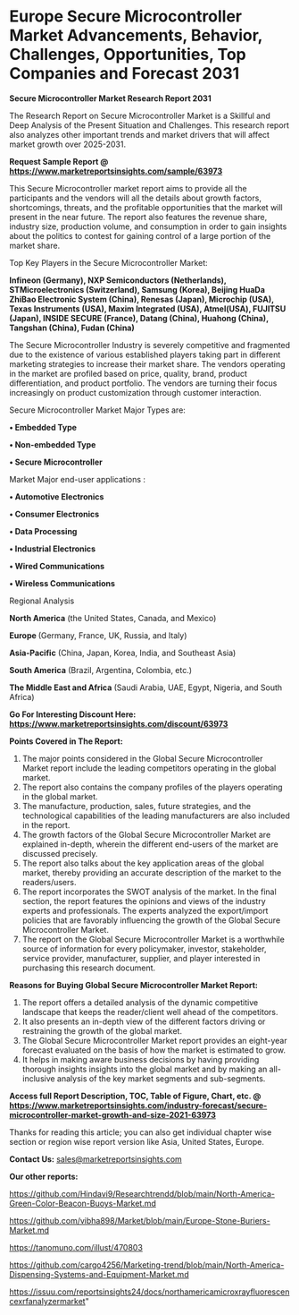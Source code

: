 # Europe Secure Microcontroller Market Advancements, Behavior, Challenges, Opportunities, Top Companies and Forecast 2031

<strong>Secure Microcontroller Market Research Report 2031</strong>

The Research Report on Secure Microcontroller Market is a Skillful and Deep Analysis of the Present Situation and Challenges. This research report also analyzes other important trends and market drivers that will affect market growth over 2025-2031.

<strong>Request Sample Report @ <a href=https://www.marketreportsinsights.com/sample/63973>https://www.marketreportsinsights.com/sample/63973</a></strong>

This Secure Microcontroller market report aims to provide all the participants and the vendors will all the details about growth factors, shortcomings, threats, and the profitable opportunities that the market will present in the near future. The report also features the revenue share, industry size, production volume, and consumption in order to gain insights about the politics to contest for gaining control of a large portion of the market share.

Top Key Players in the Secure Microcontroller Market:

<strong>Infineon (Germany), NXP Semiconductors (Netherlands), STMicroelectronics (Switzerland), Samsung (Korea), Beijing HuaDa ZhiBao Electronic System (China), Renesas (Japan), Microchip (USA), Texas Instruments (USA), Maxim Integrated (USA), Atmel(USA), FUJITSU (Japan), INSIDE SECURE (France), Datang (China), Huahong (China), Tangshan (China), Fudan (China)</strong>

The Secure Microcontroller Industry is severely competitive and fragmented due to the existence of various established players taking part in different marketing strategies to increase their market share. The vendors operating in the market are profiled based on price, quality, brand, product differentiation, and product portfolio. The vendors are turning their focus increasingly on product customization through customer interaction.

Secure Microcontroller Market Major Types are:

<strong>• Embedded Type

• Non-embedded Type

• Secure Microcontroller</strong>

Market Major end-user applications :

<strong>• Automotive Electronics

• Consumer Electronics

• Data Processing

• Industrial Electronics

• Wired Communications

• Wireless Communications</strong>

Regional Analysis

</u><strong><b>North America</b></strong> (the United States, Canada, and Mexico)

<strong><b>Europe </b></strong>(Germany, France, UK, Russia, and Italy)

<strong><b>Asia-Pacific</b></strong> (China, Japan, Korea, India, and Southeast Asia)

<strong><b>South America</b></strong> (Brazil, Argentina, Colombia, etc.)

<strong><b>The Middle East and Africa</b></strong> (Saudi Arabia, UAE, Egypt, Nigeria, and South Africa)

<strong>Go For Interesting Discount Here: <a href=https://www.marketreportsinsights.com/discount/63973>https://www.marketreportsinsights.com/discount/63973</a></strong>

<strong>Points Covered in The Report:</strong>
<ol>
  <li>The major points considered in the Global Secure Microcontroller Market report include the leading competitors operating in the global market.</li>
  <li>The report also contains the company profiles of the players operating in the global market.</li>
  <li>The manufacture, production, sales, future strategies, and the technological capabilities of the leading manufacturers are also included in the report.</li>
  <li>The growth factors of the Global Secure Microcontroller Market are explained in-depth, wherein the different end-users of the market are discussed precisely.</li>
  <li>The report also talks about the key application areas of the global market, thereby providing an accurate description of the market to the readers/users.</li>
  <li>The report incorporates the SWOT analysis of the market. In the final section, the report features the opinions and views of the industry experts and professionals. The experts analyzed the export/import policies that are favorably influencing the growth of the Global Secure Microcontroller Market.</li>
  <li>The report on the Global Secure Microcontroller Market is a worthwhile source of information for every policymaker, investor, stakeholder, service provider, manufacturer, supplier, and player interested in purchasing this research document.</li>
</ol>
<strong>Reasons for Buying Global Secure Microcontroller Market Report:</strong>

<ol>
  <li>The report offers a detailed analysis of the dynamic competitive landscape that keeps the reader/client well ahead of the competitors.</li>
  <li>It also presents an in-depth view of the different factors driving or restraining the growth of the global market.</li>
  <li>The Global Secure Microcontroller Market report provides an eight-year forecast evaluated on the basis of how the market is estimated to grow.</li>
  <li>It helps in making aware business decisions by having providing thorough insights insights into the global market and by making an all-inclusive analysis of the key market segments and sub-segments.</li>
</ol>
<strong>Access full Report Description, TOC, Table of Figure, Chart, etc. @ <a href=https://www.marketreportsinsights.com/industry-forecast/secure-microcontroller-market-growth-and-size-2021-63973>https://www.marketreportsinsights.com/industry-forecast/secure-microcontroller-market-growth-and-size-2021-63973</a></strong>


Thanks for reading this article; you can also get individual chapter wise section or region wise report version like Asia, United States, Europe.

<strong>Contact Us:</strong>
sales@marketreportsinsights.com

<strong>Our other reports:</strong>

<a href=https://github.com/Hindavi9/Researchtrendd/blob/main/North-America-Green-Color-Beacon-Buoys-Market.md>https://github.com/Hindavi9/Researchtrendd/blob/main/North-America-Green-Color-Beacon-Buoys-Market.md</a>

<a href=https://github.com/vibha898/Market/blob/main/Europe-Stone-Buriers-Market.md>https://github.com/vibha898/Market/blob/main/Europe-Stone-Buriers-Market.md</a>

<a href=https://tanomuno.com/illust/470803>https://tanomuno.com/illust/470803</a>

<a href=https://github.com/cargo4256/Marketing-trend/blob/main/North-America-Dispensing-Systems-and-Equipment-Market.md>https://github.com/cargo4256/Marketing-trend/blob/main/North-America-Dispensing-Systems-and-Equipment-Market.md</a>

<a href=https://issuu.com/reportsinsights24/docs/northamericamicroxrayfluorescencexrfanalyzermarket>https://issuu.com/reportsinsights24/docs/northamericamicroxrayfluorescencexrfanalyzermarket</a>"
